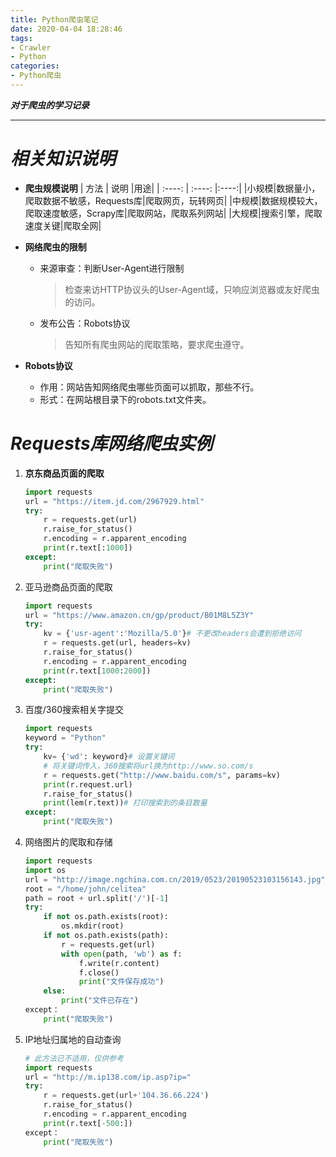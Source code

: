 ```yaml
---
title: Python爬虫笔记
date: 2020-04-04 18:28:46
tags:
- Crawler
- Python
categories:
- Python爬虫
---
```

***对于爬虫的学习记录***
<!--more-->
---
# ***相关知识说明***
- **爬虫规模说明**
  |  方法           |  说明  |用途|
  |  :----:           |  :----:  |:----:|
  |小规模|数据量小，爬取数据不敏感，Requests库|爬取网页，玩转网页|
  |中规模|数据规模较大，爬取速度敏感，Scrapy库|爬取网站，爬取系列网站|
  |大规模|搜索引擎，爬取速度关键|爬取全网|

- **网络爬虫的限制**
  - 来源审查：判断User-Agent进行限制
    > 检查来访HTTP协议头的User-Agent域，只响应浏览器或友好爬虫的访问。
  - 发布公告：Robots协议
    > 告知所有爬虫网站的爬取策略，要求爬虫遵守。

- **Robots协议**
  - 作用：网站告知网络爬虫哪些页面可以抓取，那些不行。
  - 形式：在网站根目录下的robots.txt文件夹。

# ***Requests库网络爬虫实例***
1. **京东商品页面的爬取**
    ```python
    import requests
    url = "https://item.jd.com/2967929.html"
    try:
        r = requests.get(url)
        r.raise_for_status()
        r.encoding = r.apparent_encoding
        print(r.text[:1000])
    except:
        print("爬取失败")
    ```

2. 亚马逊商品页面的爬取
    ```python
    import requests
    url = "https://www.amazon.cn/gp/product/B01M8L5Z3Y"
    try:
        kv = {'usr-agent':'Mozilla/5.0'}# 不更改headers会遭到拒绝访问
        r = requests.get(url, headers=kv)
        r.raise_for_status()
        r.encoding = r.apparent_encoding
        print(r.text[1000:2000])
    except:
        print("爬取失败")
    ```

3. 百度/360搜索相关字提交
    ```Python
    import requests
    keyword = "Python"
    try:
        kv= {'wd': keyword}# 设置关键词
        # 将关键词传入，360搜索将url换为http://www.so.com/s
        r = requests.get("http://www.baidu.com/s", params=kv)
        print(r.request.url)
        r.raise_for_status()
        print(lem(r.text))# 打印搜索到的条目数量
    except:
        print("爬取失败")
    ```

4. 网络图片的爬取和存储
    ```Python
    import requests
    import os
    url = "http://image.ngchina.com.cn/2019/0523/20190523103156143.jpg"
    root = "/home/john/celitea"
    path = root + url.split('/')[-1]
    try:
        if not os.path.exists(root):
            os.mkdir(root)
        if not os.path.exists(path):
            r = requests.get(url)
            with open(path, 'wb') as f:
                f.write(r.content)
                f.close()
                print("文件保存成功")
        else:
            print("文件已存在")
    except：
        print("爬取失败")
    ``` 

5. IP地址归属地的自动查询
    ```Python
    # 此方法已不适用，仅供参考
    import requests
    url = "http://m.ip138.com/ip.asp?ip="
    try:
        r = requests.get(url+'104.36.66.224')
        r.raise_for_status()
        r.encoding = r.apparent_encoding
        print(r.text[-500:])
    except：
        print("爬取失败")
    ```
